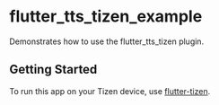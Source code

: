 # flutter_tts_tizen_example

Demonstrates how to use the flutter_tts_tizen plugin.

## Getting Started

To run this app on your Tizen device, use [flutter-tizen](https://github.com/flutter-tizen/flutter-tizen).